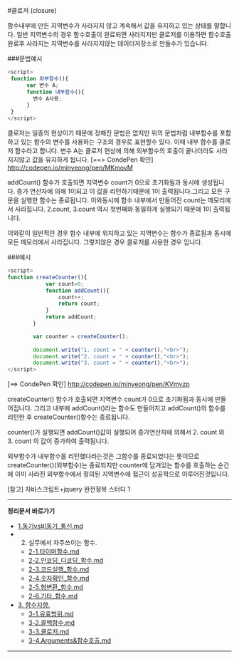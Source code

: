#클로저 (closure)

함수내부에 만든 지역변수가 사라지지 않고 계속해서 값을 유지하고 있는 상태를 말합니다.
일반 지역변수의 경우 함수호출이 완료되면 사라지지만 클로저를 이용하면 함수호출 완료후 사라지는 지역변수를 사라지지않는 데이터저장소로 만들수가 있습니다.

###문법예시

```javascript
<script>
 function 외부함수(){
      var 변수 A;
      function 내부함수(){
        변수 A사용;
      }
 }
</script>
```
클로저는 일종의 현상이기 때문에 정해진 문법은 없지만 위의 문법처럼 내부함수를 포함하고 있는 함수의 변수를 사용하는 구조의 경우로 표현할수 있다. 
이때 내부 함수를 클로저 함수라고 합니다.
변수 A는 클로저 현상에 의해 외부함수의 호출이 끝나더라도 사라지지않고 값을 유지하게 됩니다.
[==> CondePen 확인] http://codepen.io/minyeong/pen/MKmovM

addCount() 함수가 호출되면 지역변수 count가 0으로 초기화됨과 동시에 생성됩니다. 
증가 연산자에 의해 1이되고 이 값을 리턴하기때문에 1이 출력됩니다.그리고 모든 구문을 실행한 함수는 종료됩니다. 이와동시에 함수 내부에서 만들어진 
count는 메모리에서 사라집니다.
2.count, 3.count 역시 첫번째와 동일하게 실행되기 때문에 1이 출력됩니다.

이와같이 일반적인 경우 함수 내부에 위치하고 있는 지역변수는 함수가 종료됨과 동시에 모든 메모리에서 사라집니다. 
그렇지않은 경우 클로저를 사용한 경우 입니다. 

###예시
```javascript
<script>
function createCounter(){
            var count=0;
            function addCount(){
                count++;
                return count;
            }
            return addCount;
        }

        var counter = createCounter();
        
        document.write("1. count = " + counter(),"<br>");
        document.write("2. count = " + counter(),"<br>");
        document.write("3. count = " + counter(),"<br>");
</script>
```
[==> CondePen 확인] http://codepen.io/minyeong/pen/KVmvzp

createCounter() 함수가 호출되면 지역변수 count가 0으로 초기화됨과 동시에 만들어집니다.
그리고 내부에 addCount()라는 함수도 만들어지고 addCount()의 함수를 리턴한 후 createCounter()함수는 종료됩니다.

counter()가 실행되면 addCount()값이 실행되어 증가연산자에 의해서 2. count 와 3. count 의 값이 증가하여 출력됩니다.

외부함수가 내부함수를 리턴했다라는것은 그함수를 종료되었다는 뜻이므로 createCounter()(외부함수)는 종료되지만
counter에 담겨있는 함수를 호출하는 순간에 이미 사라진 외부함수에서 정의된 지역변수에 접근이 성공적으로 이루어진것입니다. 


[참고] 자바스크립트+jquery 완전정복 스터디 1

----
 
**정리문서 바로가기**
 
* [1.동기vs비동기_통신.md](https://github.com/demun/FrontEndStudy/blob/master/document/Javascript/docs/1.%EB%8F%99%EA%B8%B0vs%EB%B9%84%EB%8F%99%EA%B8%B0_%ED%86%B5%EC%8B%A0.md)
* 2. 실무에서 자주쓰이는 함수.
    - [2-1.타이머함수.md](https://github.com/demun/FrontEndStudy/blob/master/document/Javascript/docs/2-1.%ED%83%80%EC%9D%B4%EB%A8%B8%ED%95%A8%EC%88%98.md)
    - [2-2.인코딩_디코딩_함수.md](https://github.com/demun/FrontEndStudy/blob/master/document/Javascript/docs/2-2.%EC%9D%B8%EC%BD%94%EB%94%A9_%EB%94%94%EC%BD%94%EB%94%A9_%ED%95%A8%EC%88%98.md)
    - [2-3.코드실행_함수.md](https://github.com/demun/FrontEndStudy/blob/master/document/Javascript/docs/2-3.%EC%BD%94%EB%93%9C%EC%8B%A4%ED%96%89_%ED%95%A8%EC%88%98.md)
    - [2-4.숫자확인_함수.md](https://github.com/demun/FrontEndStudy/blob/master/document/Javascript/docs/2-4.%EC%88%AB%EC%9E%90%ED%99%95%EC%9D%B8_%ED%95%A8%EC%88%98.md)
    - [2-5.형변환_함수.md](https://github.com/demun/FrontEndStudy/blob/master/document/Javascript/docs/2-5.%ED%98%95%EB%B3%80%ED%99%98_%ED%95%A8%EC%88%98.md)
    - [2-6.기타_함수.md](https://github.com/demun/FrontEndStudy/blob/master/document/Javascript/docs/2-6.%EA%B8%B0%ED%83%80_%ED%95%A8%EC%88%98.md)  
* [3. 함수지향.](https://github.com/demun/FrontEndStudy/blob/master/document/Javascript/docs/3-0.%ED%95%A8%EC%88%98%EC%A7%80%ED%96%A5.md)
    - [3-1.유효범위.md](https://github.com/demun/FrontEndStudy/blob/master/document/Javascript/docs/3-1.%EC%9C%A0%ED%9A%A8%EB%B2%94%EC%9C%84.md)
    - [3-2.콜백함수.md](https://github.com/demun/FrontEndStudy/blob/master/document/Javascript/docs/3-2.%EC%BD%9C%EB%B0%B1%ED%95%A8%EC%88%98.md)
    - [3-3.클로저.md](https://github.com/demun/FrontEndStudy/blob/master/document/Javascript/docs/3-3.%ED%81%B4%EB%A1%9C%EC%A0%80.md)
    - [3-4.Arguments&함수호출.md](https://github.com/demun/FrontEndStudy/blob/master/document/Javascript/docs/3-4.Arguments%26%ED%95%A8%EC%88%98%ED%98%B8%EC%B6%9C.md)
    
----
